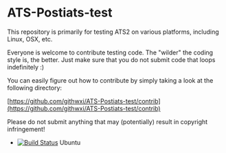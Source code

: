 # ATS-Postiats-test
This repository is primarily for testing ATS2 on various platforms,
including Linux, OSX, etc.

Everyone is welcome to contribute testing code. The "wilder" the coding
style is, the better. Just make sure that you do not submit code that
loops indefinitely :)

You can easily figure out how to contribute by simply taking a look at the
following directory:

[https://github.com/githwxi/ATS-Postiats-test/contrib](https://github.com/githwxi/ATS-Postiats-test/contrib)

Please do not submit anything that may (potentially) result in copyright infringement!

* [![Build Status](https://travis-ci.org/githwxi/ATS-Postiats-test.svg?branch=master)](https://travis-ci.org/githwxi/ATS-Postiats-test) Ubuntu
